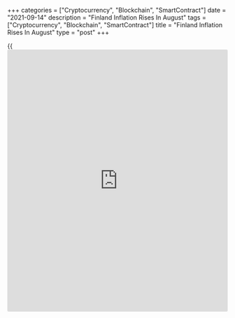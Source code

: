 +++
categories = ["Cryptocurrency", "Blockchain", "SmartContract"]
date = "2021-09-14"
description = "Finland Inflation Rises In August"
tags = ["Cryptocurrency", "Blockchain", "SmartContract"]
title = "Finland Inflation Rises In August"
type = "post"
+++

{{<iframe id="large-banner" src="https://www.bounty.group/#slide=17.0" width="100%" height="600" scrolling="no" style="border: 0px solid rgb(216, 221, 230); border-radius: 3px;">}}

Finland's consumer price inflation increased in August, data from
statistics Finland showed on Tuesday.

The consumer prices increased 2.16 percent year-on-year in August, after
a 1.94 percent rise in July.

Prices of capital repair on detached houses, petrol, detached houses,
diesel, and owner-occupied flats had the largest upward impacts on the
consumer price index increased from a year ago.

On a monthly basis, consumer prices rose 0.23 percent in August, after a
0.33 percent increase in July.

The EU measure of harmonized index of consumer prices, or HICP, remained
unchanged monthly and increased 1.8 percent from a year ago in August.

For comments and feedback [contact](https://www.playgroundfx.com/contact/): editorial@rtt[news](https://www.letsplayfx.com/blog/forex-news-website/).com

[Economic News][1]

 **What parts of the world are seeing the best (and worst) economic
performances lately? Click[here][2] to check out our [Econ Scorecard][2]
and find out! See up-to-the-moment [ranking](https://www.playgroundfx.com/blog/crypto-exchange-ranking/)s for the best and worst
performers in [GDP][3], [unemployment rate][4], [inflation][5] and much
more.**

   1. www.rtt[news](https://www.letsplayfx.com/blog/forex-news-website/).com/Content/EconomicNews.aspx
   2. www.rtt[news](https://www.letsplayfx.com/blog/forex-news-website/).com/economic-scorecard/world-rank/industrial-production/highest-performance.aspx
   3. www.rtt[news](https://www.letsplayfx.com/blog/forex-news-website/).com/economic-scorecard/world-rank/GDP/highest-performance.aspx
   4. www.rtt[news](https://www.letsplayfx.com/blog/forex-news-website/).com/economic-scorecard/world-rank/unemployment-rate/lowest-performance.aspx
   5. www.rtt[news](https://www.letsplayfx.com/blog/forex-news-website/).com/economic-scorecard/world-rank/CPI/highest-performance.aspx